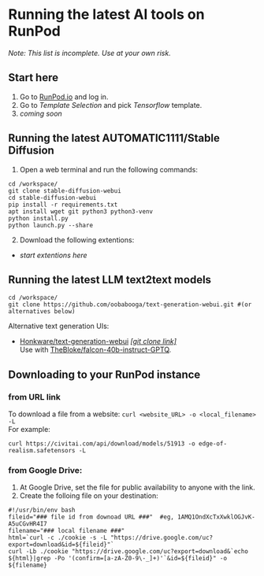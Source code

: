 # Running the latest AI tools on RunPod
_Note: This list is incomplete. Use at your own risk._

## Start here
1. Go to [RunPod.io](https://runpod.io) and log in.
2. Go to _Template Selection_ and pick _Tensorflow_ template.
3. _coming soon_

## Running the latest AUTOMATIC1111/Stable Diffusion
1. Open a web terminal and run the following commands:
```
cd /workspace/
git clone stable-diffusion-webui
cd stable-diffusion-webui
pip install -r requirements.txt
apt install wget git python3 python3-venv
python install.py
python launch.py --share
```
2. Download the following extentions:
  - _start extentions here_

## Running the latest LLM text2text models
```
cd /workspace/
git clone https://github.com/oobabooga/text-generation-webui.git #(or alternatives below)

```
Alternative text generation UIs:
- [Honkware/text-generation-webui](https://github.com/Honkware/text-generation-webui) [_[git clone link]_](https://github.com/Honkware/text-generation-webui.git)  
Use with [TheBloke/falcon-40b-instruct-GPTQ](https://huggingface.co/TheBloke/falcon-40b-instruct-GPTQ).


## Downloading to your RunPod instance

### from URL link
To download a file from a website: ```curl <website_URL> -o <local_filename> -L```  
For example:
```
curl https://civitai.com/api/download/models/51913 -o edge-of-realism.safetensors -L
```

### from Google Drive:
1. At Google Drive, set the file for public availability to anyone with the link.
2. Create the folloing file on your destination:
```
#!/usr/bin/env bash
fileid="### file id from downoad URL ###"  #eg, 1AMQ1OndXcTxXwklOGJvK-A5uCGvHR4I7
filename="### local filename ###"
html=`curl -c ./cookie -s -L "https://drive.google.com/uc?export=download&id=${fileid}"`
curl -Lb ./cookie "https://drive.google.com/uc?export=download&`echo ${html}|grep -Po '(confirm=[a-zA-Z0-9\-_]+)'`&id=${fileid}" -o ${filename}
```
